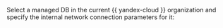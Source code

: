 Select a managed DB in the current {{ yandex-cloud }} organization and specify the internal network connection parameters for it: